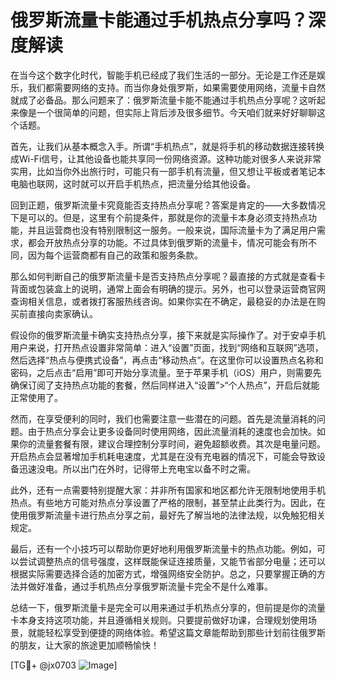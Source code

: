 # 俄罗斯流量卡能通过手机热点分享吗？深度解读

在当今这个数字化时代，智能手机已经成了我们生活的一部分。无论是工作还是娱乐，我们都需要网络的支持。而当你身处俄罗斯，如果需要使用网络，流量卡自然就成了必备品。那么问题来了：俄罗斯流量卡能不能通过手机热点分享呢？这听起来像是一个很简单的问题，但实际上背后涉及很多细节。今天咱们就来好好聊聊这个话题。

首先，让我们从基本概念入手。所谓“手机热点”，就是将手机的移动数据连接转换成Wi-Fi信号，让其他设备也能共享同一份网络资源。这种功能对很多人来说非常实用，比如当你外出旅行时，可能只有一部手机有流量，但又想让平板或者笔记本电脑也联网，这时就可以开启手机热点，把流量分给其他设备。

回到正题，俄罗斯流量卡究竟能否支持热点分享呢？答案是肯定的——大多数情况下是可以的。但是，这里有个前提条件，那就是你的流量卡本身必须支持热点功能，并且运营商也没有特别限制这一服务。一般来说，国际流量卡为了满足用户需求，都会开放热点分享的功能。不过具体到俄罗斯的流量卡，情况可能会有所不同，因为每个运营商都有自己的政策和服务条款。

那么如何判断自己的俄罗斯流量卡是否支持热点分享呢？最直接的方式就是查看卡背面或包装盒上的说明，通常上面会有明确的提示。另外，也可以登录运营商官网查询相关信息，或者拨打客服热线咨询。如果你实在不确定，最稳妥的办法是在购买前直接向卖家确认。

假设你的俄罗斯流量卡确实支持热点分享，接下来就是实际操作了。对于安卓手机用户来说，打开热点设置非常简单：进入“设置”页面，找到“网络和互联网”选项，然后选择“热点与便携式设备”，再点击“移动热点”。在这里你可以设置热点名称和密码，之后点击“启用”即可开始分享流量。至于苹果手机（iOS）用户，则需要先确保订阅了支持热点功能的套餐，然后同样进入“设置”>“个人热点”，开启后就能正常使用了。

然而，在享受便利的同时，我们也需要注意一些潜在的问题。首先是流量消耗的问题。由于热点分享会让更多设备同时使用网络，因此流量消耗的速度也会加快。如果你的流量套餐有限，建议合理控制分享时间，避免超额收费。其次是电量问题。开启热点会显著增加手机耗电速度，尤其是在没有充电器的情况下，可能会导致设备迅速没电。所以出门在外时，记得带上充电宝以备不时之需。

此外，还有一点需要特别提醒大家：并非所有国家和地区都允许无限制地使用手机热点。有些地方可能对热点分享设置了严格的限制，甚至禁止此类行为。因此，在使用俄罗斯流量卡进行热点分享之前，最好先了解当地的法律法规，以免触犯相关规定。

最后，还有一个小技巧可以帮助你更好地利用俄罗斯流量卡的热点功能。例如，可以尝试调整热点的信号强度，这样既能保证连接质量，又能节省部分电量；还可以根据实际需要选择合适的加密方式，增强网络安全防护。总之，只要掌握正确的方法并做好准备，通过手机热点分享俄罗斯流量卡完全不是什么难事。

总结一下，俄罗斯流量卡是完全可以用来通过手机热点分享的，但前提是你的流量卡本身支持这项功能，并且遵循相关规则。只要提前做好功课，合理规划使用场景，就能轻松享受到便捷的网络体验。希望这篇文章能帮助到那些计划前往俄罗斯的朋友，让大家的旅途更加顺畅愉快！

[TG💪+ @jx0703 ![Image](https://github.com/user-attachments/assets/dbca1d08-cadb-493c-b0ec-ad6f7a83f270)]